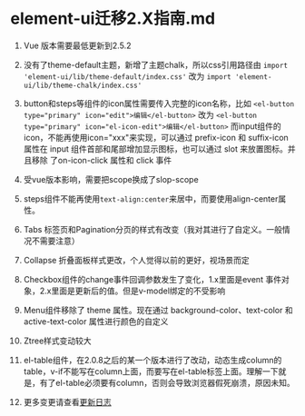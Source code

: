﻿# element-ui迁移2.X指南.md

1. Vue 版本需要最低更新到2.5.2
2. 没有了theme-default主题，新增了主题chalk，所以css引用路径由
 `import 'element-ui/lib/theme-default/index.css'`
 改为
 `import 'element-ui/lib/theme-chalk/index.css'`

3. button和steps等组件的icon属性需要传入完整的icon名称，比如
 `<el-button type="primary" icon="edit">编辑</el-button>`
 改为
 `<el-button type="primary" icon="el-icon-edit">编辑</el-button>`
 而input组件的icon，不能再使用icon="xxx"来实现，可以通过 prefix-icon 和 suffix-icon 属性在 input 组件首部和尾部增加显示图标，也可以通过 slot 来放置图标。并且移除 了on-icon-click 属性和 click 事件
4. 受vue版本影响，需要把scope换成了slop-scope
5. steps组件不能再使用`text-align:center`来居中，而要使用align-center属性。
6. Tabs 标签页和Pagination分页的样式有改变（我对其进行了自定义。一般情况不需要注意）
7. Collapse 折叠面板样式更改，个人觉得以前的更好，视场景而定
8. Checkbox组件的change事件回调参数发生了变化，1.x里面是event 事件对象，2.x里面是更新后的值。但是v-model绑定的不受影响
9. Menu组件移除了 theme 属性。现在通过 background-color、text-color 和 active-text-color 属性进行颜色的自定义
10. Ztree样式变动较大
11. el-table组件，在2.0.8之后的某一个版本进行了改动，动态生成column的table，v-if不能写在column上面，而要写在el-table标签上面。理解一下就是，有了el-table必须要有column，否则会导致浏览器假死崩溃，原因未知。
12. 更多变更请查看[更新日志](http://element-cn.eleme.io/2.0/#/zh-CN/component/changelog)


<style>
    .page-header {
        display: none;
    }
</style>